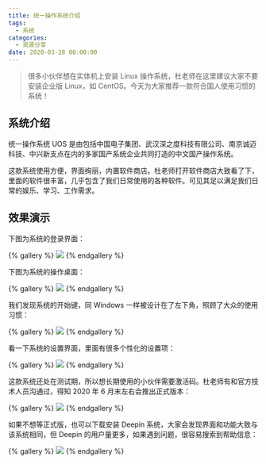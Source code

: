 ```yaml
---
title: 统一操作系统介绍
tags:
  - 系统
categories:
  - 资源分享
date: 2020-03-28 00:00:00
---
```


> 很多小伙伴想在实体机上安装 Linux 操作系统，杜老师在这里建议大家不要安装企业版 Linux，如 CentOS。今天为大家推荐一款符合国人使用习惯的系统！

<!-- more -->

## 系统介绍

统一操作系统 UOS 是由包括中国电子集团、武汉深之度科技有限公司、南京诚迈科技、中兴新支点在内的多家国产系统企业共同打造的中文国产操作系统。

这款系统使用方便，界面绚丽，内置软件商店。杜老师打开软件商店大致看了下，里面的软件很丰富，几乎包含了我们日常使用的各种软件。可见其足以满足我们日常的娱乐、学习、工作需求。

## 效果演示

下图为系统的登录界面：

{% gallery %}
![](https://cdn.dusays.com/2020/03/205-1.jpg/1)
{% endgallery %}

下图为系统的操作桌面：

{% gallery %}
![](https://cdn.dusays.com/2020/03/205-2.jpg/1)
{% endgallery %}

我们发现系统的开始键，同 Windows 一样被设计在了左下角，照顾了大众的使用习惯：

{% gallery %}
![](https://cdn.dusays.com/2020/03/205-3.jpg/1)
{% endgallery %}

看一下系统的设置界面，里面有很多个性化的设置项：

{% gallery %}
![](https://cdn.dusays.com/2020/03/205-4.jpg/1)
{% endgallery %}

这款系统还处在测试期，所以想长期使用的小伙伴需要激活码。杜老师有和官方技术人员沟通过，得知 2020 年 6 月末左右会推出正式版本：

{% gallery %}
![](https://cdn.dusays.com/2020/03/205-5.jpg/1)
{% endgallery %}

如果不想等正式版，也可以下载安装 Deepin 系统，大家会发现界面和功能大致与该系统相同，但 Deepin 的用户量更多，如果遇到问题，很容易搜索到帮助信息：

{% gallery %}
![](https://cdn.dusays.com/2020/03/205-6.jpg/1)
{% endgallery %}